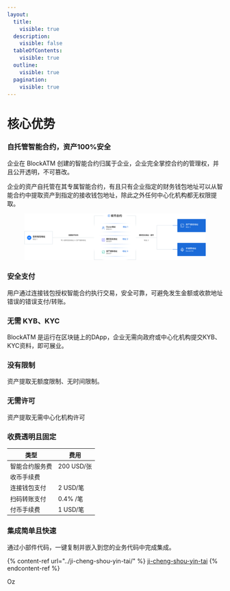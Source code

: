 ```yaml
---
layout:
  title:
    visible: true
  description:
    visible: false
  tableOfContents:
    visible: true
  outline:
    visible: true
  pagination:
    visible: true
---
```


# 核心优势

### 自托管智能合约，资产100%安全

企业在 BlockATM 创建的智能合约归属于企业，企业完全掌控合约的管理权，并且公开透明，不可篡改。

企业的资产自托管在其专属智能合约，有且只有企业指定的财务钱包地址可以从智能合约中提取资产到指定的接收钱包地址，除此之外任何中心化机构都无权限提取。

<figure><img src="../.gitbook/assets/合约安全.svg" alt=""><figcaption></figcaption></figure>

### 安全支付

用户通过连接钱包授权智能合约执行交易，安全可靠，可避免发生金额或收款地址错误的错误支付/转账。

### 无需 KYB、KYC

BlockATM 是运行在区块链上的DApp，企业无需向政府或中心化机构提交KYB、KYC资料，即可展业。

### 没有限制

资产提取无额度限制、无时间限制。

### 无需许可

资产提取无需中心化机构许可

### 收费透明且固定

| 类型         | 费用        |
| ---------- | --------- |
| 智能合约服务费    | 200 USD/张 |
| 收币手续费      |           |
|     连接钱包支付 | 2 USD/笔   |
|     扫码转账支付 | 0.4% /笔   |
| 付币手续费      | 1 USD/笔   |

### 集成简单且快速

通过小部件代码，一键复制并嵌入到您的业务代码中完成集成。

{% content-ref url="../ji-cheng-shou-yin-tai/" %}
[ji-cheng-shou-yin-tai](../ji-cheng-shou-yin-tai/)
{% endcontent-ref %}









Oz
